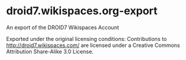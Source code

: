 # droid7.wikispaces.org-export
An export of the DROID7 Wikispaces Account

Exported under the original licensing conditions: Contributions to http://droid7.wikispaces.com/ are licensed under a Creative Commons Attribution Share-Alike 3.0 License.
